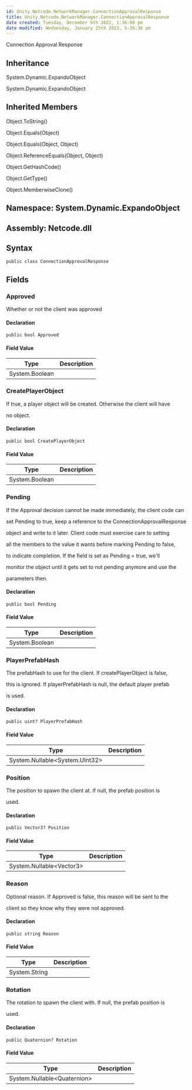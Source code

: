 ```yaml
---
id: Unity.Netcode.NetworkManager.ConnectionApprovalResponse
title: Unity.Netcode.NetworkManager.ConnectionApprovalResponse
date created: Tuesday, December 6th 2022, 1:36:00 pm
date modified: Wednesday, January 25th 2023, 5:35:38 pm
---
```


<div class="markdown level0 summary">

Connection Approval Response

</div>

<div class="markdown level0 conceptual">

</div>

<div class="inheritance">

## Inheritance

<div class="level0">

System.Dynamic.ExpandoObject

</div>

<div class="level1">

System.Dynamic.ExpandoObject

</div>

</div>

<div class="inheritedMembers">

## Inherited Members

<div>

Object.ToString()

</div>

<div>

Object.Equals(Object)

</div>

<div>

Object.Equals(Object, Object)

</div>

<div>

Object.ReferenceEquals(Object, Object)

</div>

<div>

Object.GetHashCode()

</div>

<div>

Object.GetType()

</div>

<div>

Object.MemberwiseClone()

</div>

</div>

## **Namespace**: System.Dynamic.ExpandoObject

## **Assembly**: Netcode.dll

## Syntax

``` lang-csharp
public class ConnectionApprovalResponse
```

## Fields

### Approved

<div class="markdown level1 summary">

Whether or not the client was approved

</div>

<div class="markdown level1 conceptual">

</div>

#### Declaration

``` lang-csharp
public bool Approved
```

#### Field Value

| Type           | Description |
|----------------|-------------|
| System.Boolean |             |

### CreatePlayerObject

<div class="markdown level1 summary">

If true, a player object will be created. Otherwise the client will have

no object.

</div>

<div class="markdown level1 conceptual">

</div>

#### Declaration

``` lang-csharp
public bool CreatePlayerObject
```

#### Field Value

| Type           | Description |
|----------------|-------------|
| System.Boolean |             |

### Pending

<div class="markdown level1 summary">

If the Approval decision cannot be made immediately, the client code can

set Pending to true, keep a reference to the ConnectionApprovalResponse

object and write to it later. Client code must exercise care to setting

all the members to the value it wants before marking Pending to false,

to indicate completion. If the field is set as Pending = true, we'll

monitor the object until it gets set to not pending anymore and use the

parameters then.

</div>

<div class="markdown level1 conceptual">

</div>

#### Declaration

``` lang-csharp
public bool Pending
```

#### Field Value

| Type           | Description |
|----------------|-------------|
| System.Boolean |             |

### PlayerPrefabHash

<div class="markdown level1 summary">

The prefabHash to use for the client. If createPlayerObject is false,

this is ignored. If playerPrefabHash is null, the default player prefab

is used.

</div>

<div class="markdown level1 conceptual">

</div>

#### Declaration

``` lang-csharp
public uint? PlayerPrefabHash
```

#### Field Value

| Type                             | Description |
|----------------------------------|-------------|
| System.Nullable\<System.UInt32\> |             |

### Position

<div class="markdown level1 summary">

The position to spawn the client at. If null, the prefab position is

used.

</div>

<div class="markdown level1 conceptual">

</div>

#### Declaration

``` lang-csharp
public Vector3? Position
```

#### Field Value

| Type                       | Description |
|----------------------------|-------------|
| System.Nullable\<Vector3\> |             |

### Reason

<div class="markdown level1 summary">

Optional reason. If Approved is false, this reason will be sent to the

client so they know why they were not approved.

</div>

<div class="markdown level1 conceptual">

</div>

#### Declaration

``` lang-csharp
public string Reason
```

#### Field Value

| Type          | Description |
|---------------|-------------|
| System.String |             |

### Rotation

<div class="markdown level1 summary">

The rotation to spawn the client with. If null, the prefab position is

used.

</div>

<div class="markdown level1 conceptual">

</div>

#### Declaration

``` lang-csharp
public Quaternion? Rotation
```

#### Field Value

| Type                          | Description |
|-------------------------------|-------------|
| System.Nullable\<Quaternion\> |             |
